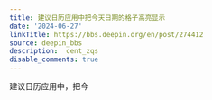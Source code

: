 ```yaml
---
title: 建议日历应用中把今天日期的格子高亮显示
date: '2024-06-27'
linkTitle: https://bbs.deepin.org/en/post/274412
source: deepin_bbs
description:  cent_zqs 
disable_comments: true
---
```

建议日历应用中，把今
